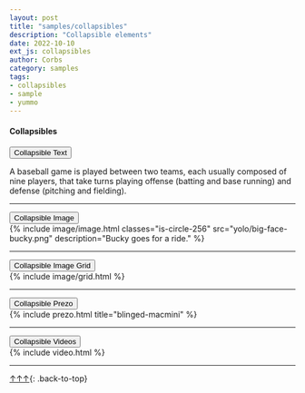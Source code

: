 ```yaml
---
layout: post
title: "samples/collapsibles"
description: "Collapsible elements"
date: 2022-10-10
ext_js: collapsibles
author: Corbs
category: samples
tags:
- collapsibles
- sample
- yummo
---
```


#### Collapsibles

<div>
    <button type="button" class="collapsible">
        Collapsible Text
    </button>
    <div class="content">
        <p>
            A baseball game is played between two teams, each usually composed of nine players, that take turns playing offense (batting and base running) and defense (pitching and fielding).
        </p>
    </div>
</div>

---

<div>
    <button type="button" class="collapsible">
        Collapsible Image
    </button>
    <div class="content">
        {%
            include image/image.html
            classes="is-circle-256"
            src="yolo/big-face-bucky.png"
            description="Bucky goes for a ride."
        %}
    </div>
</div>

---

<div>
    <button type="button" class="collapsible">
        Collapsible Image Grid
    </button>
    <div class="content">
        {% include image/grid.html %}
    </div>
</div>

---

<div>
    <button type="button" class="collapsible">
        Collapsible Prezo
    </button>
    <div class="content">
        {% include prezo.html title="blinged-macmini" %}
    </div>
</div>

---

<div>
    <button type="button" class="collapsible">
        Collapsible Videos
    </button>
    <div class="content">
        {% include video.html %}
    </div>
</div>

---

[↑↑↑](#){: .back-to-top}
